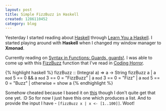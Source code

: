 ```yaml
--- 
layout: post
title: Simple FizzBuzz in Haskell
created: 1286110452
category: blog
---
```


Yesterday I started reading about [Haskell](http://www.haskell.org/) through [Learn You a Haskell](http://learnyouahaskell.com/). I started playing around with __Haskell__ when I changed my window manager to __Xmonad__. 

Currently reading on [Syntax in Functions: Guards, guards!](http://learnyouahaskell.com/syntax-in-functions#guards-guards). I was able to come up with this [FizzBuzz](http://www.codinghorror.com/blog/2007/02/why-cant-programmers-program.html) function that I've read in [Coding Horror](http://www.codinghorror.com/).

{% highlight haskell %}
fizzBuzz :: (Integral a) => a -> String
fizzBuzz a
    | a `mod` 5 == 0 && a `mod` 3 == 0 = "FizzBuzz"
    | a `mod` 3 == 0 = "Fizz"
    | a `mod` 5 == 0 = "Buzz"
    | otherwise = show a
{% endhighlight %}

Somehow cheated because I based it on [this](http://www.haskell.org/haskellwiki/Haskell_Quiz/FizzBuzz/Solution_Ninju) though I don't quite get that one yet. :D So for now I just have this one which produces a list. And to provide the input I have - `[fizzBuzz x | x <- [1..100]]`. Woot!

